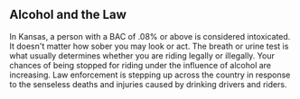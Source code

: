 ## Alcohol and the Law
In Kansas, a person with a BAC of .08% or above is considered intoxicated. It doesn't matter how sober you may look or act. The breath or urine test is what usually determines whether you are riding legally or illegally. Your chances of being stopped for riding under the influence of alcohol are increasing. Law enforcement is stepping up across the country in response to the senseless deaths and injuries caused by drinking drivers and riders.